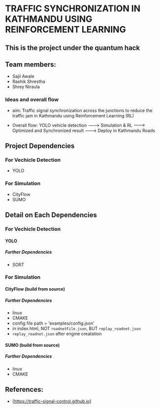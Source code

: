 # TRAFFIC SYNCHRONIZATION IN KATHMANDU USING REINFORCEMENT LEARNING
## This is the project under the quantum hack

## Team members:
- Sajil Awale
- Rashik Shrestha
- Shrey Niraula


### Ideas and overall flow
- aim: Traffic signal synchronization across the junctions to reduce the traffic jam in Kathmandu using Reinforcement Learning (RL)

- Overall flow: YOLO vehicle detection ---> Simulation & RL ---> Optimized and Synchronized result ---> Deploy in Kathmandu Roads


## Project Dependencies
### For Vechicle Detection
- YOLO 


### For Simulation
- CityFlow 
- SUMO 


## Detail on Each Dependencies
### For Vechicle Detection
#### YOLO 
##### Further Dependencies
- SORT

### For Simulation
#### CityFlow  (build from source)
##### Further Dependencies
- linux
- CMAKE
- config file path = 'examples/config.json'
- in index.html, NOT `roadnetFile.json`, BUT `replay_roadnet.json`
- `replay_roadnet.json` after engine creatation 


#### SUMO (build from source)
##### Further Dependencies
- linux
- CMAKE



## References:
- [https://traffic-signal-control.github.io]




